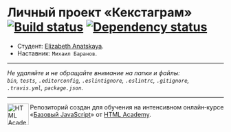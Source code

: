 # Личный проект «Кекстаграм» [![Build status][travis-image]][travis-url] [![Dependency status][dependency-image]][dependency-url]

* Студент: [Elizabeth Anatskaya](https://up.htmlacademy.ru/javascript/8/user/122950).
* Наставник: `Михаил Баранов`.

---

_Не удаляйте и не обращайте внимание на папки и файлы:_<br>
_`bin`, `tests`, `.editorconfig`, `.eslintignore`, `.eslintrc`, `.gitignore`, `.travis.yml`, `package.json`._

---

<a href="https://htmlacademy.ru/intensive/javascript"><img align="left" width="50" height="50" title="HTML Academy" src="https://up.htmlacademy.ru/static/img/intensive/javascript/logo-for-github.svg"></a>

Репозиторий создан для обучения на интенсивном онлайн‑курсе «[Базовый JavaScript](https://htmlacademy.ru/intensive/javascript)» от [HTML Academy](https://htmlacademy.ru).

[travis-image]: https://travis-ci.org/htmlacademy-javascript/122950-kekstagram.svg?branch=master
[travis-url]: https://travis-ci.org/htmlacademy-javascript/122950-kekstagram
[dependency-image]: https://david-dm.org/htmlacademy-javascript/122950-kekstagram.svg?style=flat-square
[dependency-url]: https://david-dm.org/htmlacademy-javascript/122950-kekstagram
